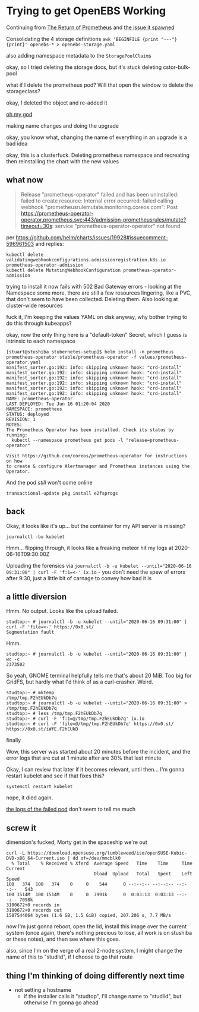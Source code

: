 # Trying to get OpenEBS Working

Continuing from [The Return of Prometheus](535fc2bc-7b0d-4b98-a7a3-f3562334ef97.md) and [the issue it spawned](https://github.com/openebs/openebs/issues/3064)

Consolidating the 4 storage definitions `awk 'BEGINFILE {print "---"}{print}' openebs-* > openebs-storage.yaml`

also adding namespace metadata to the `StoragePoolClaim`s

okay, so I tried deleting the storage docs, but it's stuck deleting cstor-bulk-pool

what if I delete the prometheus pod? Will that open the window to delete the storageclass?

okay, I deleted the object and re-added it

[oh my god](https://github.com/openebs/openebs/issues/3064#issuecomment-644500493)

making name changes and doing the upgrade

okay, you know what, changing the name of everything in an upgrade is a bad idea

okay, this is a clusterfuck. Deleting prometheus namespace and recreating then reinstalling the chart with the new values

## what now

> Release "prometheus-operator" failed and has been uninstalled: failed to create resource: Internal error occurred: failed calling webhook "prometheusrulemutate.monitoring.coreos.com": Post https://prometheus-operator-operator.prometheus.svc:443/admission-prometheusrules/mutate?timeout=30s: service "prometheus-operator-operator" not found


per https://github.com/helm/charts/issues/19928#issuecomment-596961503 and replies:

```
kubectl delete validatingwebhookconfigurations.admissionregistration.k8s.io prometheus-operator-admission
kubectl delete MutatingWebhookConfiguration prometheus-operator-admission
```

trying to install it now fails with 502 Bad Gateway errors - looking at the Namespace some more, there are still a few resources lingering, like a PVC, that don't seem to have been collected. Deleting them. Also looking at cluster-wide resources

fuck it, I'm keeping the values YAML on disk anyway, why bother trying to do this through kubeapps?

okay, now the only thing here is a "default-token" Secret, which I guess is intrinsic to each namespace

```
[stuart@stushiba stubernetes-setup]$ helm install -n prometheus prometheus-operator stable/prometheus-operator -f values/prometheus-operator.yaml
manifest_sorter.go:192: info: skipping unknown hook: "crd-install"
manifest_sorter.go:192: info: skipping unknown hook: "crd-install"
manifest_sorter.go:192: info: skipping unknown hook: "crd-install"
manifest_sorter.go:192: info: skipping unknown hook: "crd-install"
manifest_sorter.go:192: info: skipping unknown hook: "crd-install"
manifest_sorter.go:192: info: skipping unknown hook: "crd-install"
NAME: prometheus-operator
LAST DEPLOYED: Tue Jun 16 01:20:04 2020
NAMESPACE: prometheus
STATUS: deployed
REVISION: 1
NOTES:
The Prometheus Operator has been installed. Check its status by running:
  kubectl --namespace prometheus get pods -l "release=prometheus-operator"

Visit https://github.com/coreos/prometheus-operator for instructions on how
to create & configure Alertmanager and Prometheus instances using the Operator.
```

And the pod *still* won't come online

`transactional-update pkg install e2fsprogs`

## back

Okay, it looks like it's up... but the container for my API server is missing?

`journalctl -bu kubelet`

Hmm... flipping through, it looks like a freaking meteor hit my logs at 2020-06-16T09:30:00Z

Uploading the forensics via `journalctl -b -u kubelet --until="2020-06-16 09:31:00" | curl -F 'f:1=<-' ix.io` - you don't need the spew of errors after 9:30, just a little bit of carnage to convey how bad it is

## a little diversion

Hmm. No output. Looks like the upload failed.

```
studtop:~ # journalctl -b -u kubelet --until="2020-06-16 09:31:00" | curl -F 'file=<-' https://0x0.st/
Segmentation fault
```

Hmm.

```
studtop:~ # journalctl -b -u kubelet --until="2020-06-16 09:31:00" | wc -c
2373502
```

So yeah, GNOME terminal helpfully tells me that's about 20 MiB. Too big for GridFS, but hardly what I'd think of as a curl-crasher. Weird.

```
studtop:~ # mktemp
/tmp/tmp.F2hEUkDb7q
studtop:~ # journalctl -b -u kubelet --until="2020-06-16 09:31:00" > /tmp/tmp.F2hEUkDb7q
studtop:~ # less /tmp/tmp.F2hEUkDb7q
studtop:~ # curl -F 'f:1=@/tmp/tmp.F2hEUkDb7q' ix.io
studtop:~ # curl -F 'file=@/tmp/tmp.F2hEUkDb7q' https://0x0.st/
https://0x0.st/iWfE.F2hEUkD
```

finally

Wow, this server was started about 20 minutes before the incident, and the error logs that are cut at 1 minute after are 30% that last minute

Okay, I can review that later if it becomes relevant, until then... I'm gonna restart kubelet and see if that fixes this?

`systemctl restart kubelet`

nope, it died again.

[the logs of the failed pod](https://gist.github.com/stuartpb/4d4a0a0351ef4a538d4221bd156de88f) don't seem to tell me much

## screw it

dimension's fucked, Morty get in the spaceship we're out

```
curl -L https://download.opensuse.org/tumbleweed/iso/openSUSE-Kubic-DVD-x86_64-Current.iso | dd of=/dev/mmcblk0
  % Total    % Received % Xferd  Average Speed   Time    Time     Time  Current
                                 Dload  Upload   Total   Spent    Left  Speed
100   374  100   374    0     0    544      0 --:--:-- --:--:-- --:--:--   543
100 1514M  100 1514M    0     0  7991k      0  0:03:13  0:03:13 --:--:-- 7098k
3100672+0 records in
3100672+0 records out
1587544064 bytes (1.6 GB, 1.5 GiB) copied, 207.206 s, 7.7 MB/s
```

now I'm just gonna reboot, open the lid, install this image over the current system (once again, there's nothing precious to lose, all work is on stushiba or these notes), and then see where this goes.

also, since I'm on the verge of a real 2-node system, I might change the name of this to "studlid", if I choose to go that route

## thing I'm thinking of doing differently next time

- not setting a hostname
  - if the installer calls it "studtop", I'll change name to "studlid", but otherwise I'm gonna go ahead
